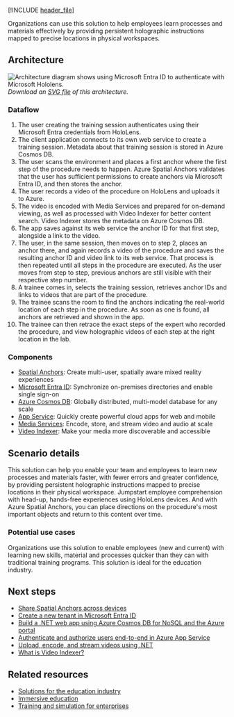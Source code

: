 [!INCLUDE [header_file](../../../includes/sol-idea-header.md)]

Organizations can use this solution to help employees learn processes and materials effectively by providing persistent holographic instructions mapped to precise locations in physical workspaces.

## Architecture

![Architecture diagram shows using Microsoft Entra ID to authenticate with Microsoft Hololens.](../media/training-and-procedural-guidance-powered-by-mixed-reality.png)
*Download an [SVG file](../media/training-and-procedural-guidance-powered-by-mixed-reality.svg) of this architecture.*

### Dataflow

1. The user creating the training session authenticates using their Microsoft Entra credentials from HoloLens.
1. The client application connects to its own web service to create a training session. Metadata about that training session is stored in Azure Cosmos DB.
1. The user scans the environment and places a first anchor where the first step of the procedure needs to happen. Azure Spatial Anchors validates that the user has sufficient permissions to create anchors via Microsoft Entra ID, and then stores the anchor.
1. The user records a video of the procedure on HoloLens and uploads it to Azure.
1. The video is encoded with Media Services and prepared for on-demand viewing, as well as processed with Video Indexer for better content search. Video Indexer stores the metadata on Azure Cosmos DB.
1. The app saves against its web service the anchor ID for that first step, alongside a link to the video.
1. The user, in the same session, then moves on to step 2, places an anchor there, and again records a video of the procedure and saves the resulting anchor ID and video link to its web service. That process is then repeated until all steps in the procedure are executed. As the user moves from step to step, previous anchors are still visible with their respective step number.
1. A trainee comes in, selects the training session, retrieves anchor IDs and links to videos that are part of the procedure.
1. The trainee scans the room to find the anchors indicating the real-world location of each step in the procedure. As soon as one is found, all anchors are retrieved and shown in the app.
1. The trainee can then retrace the exact steps of the expert who recorded the procedure, and view holographic videos of each step at the right location in the lab.

### Components

* [Spatial Anchors](https://azure.microsoft.com/services/spatial-anchors): Create multi-user, spatially aware mixed reality experiences
* [Microsoft Entra ID](https://azure.microsoft.com/services/active-directory): Synchronize on-premises directories and enable single sign-on
* [Azure Cosmos DB](https://azure.microsoft.com/services/cosmos-db): Globally distributed, multi-model database for any scale
* [App Service](https://azure.microsoft.com/services/app-service): Quickly create powerful cloud apps for web and mobile
* [Media Services](https://azure.microsoft.com/services/media-services): Encode, store, and stream video and audio at scale
* [Video Indexer](https://azure.microsoft.com/en-us/products/ai-video-indexer/): Make your media more discoverable and accessible

## Scenario details

This solution can help you enable your team and employees to learn new processes and materials faster, with fewer errors and greater confidence, by providing persistent holographic instructions mapped to precise locations in their physical workspace. Jumpstart employee comprehension with head-up, hands-free experiences using HoloLens devices. And with Azure Spatial Anchors, you can place directions on the procedure's most important objects and return to this content over time.

### Potential use cases

Organizations use this solution to enable employees (new and current) with learning new skills, material and processes quicker than they can with traditional training programs. This solution is ideal for the education industry.

## Next steps

* [Share Spatial Anchors across devices](/azure/spatial-anchors/tutorials/tutorial-share-anchors-across-devices)
* [Create a new tenant in Microsoft Entra ID](/azure/active-directory/fundamentals/active-directory-access-create-new-tenant)
* [Build a .NET web app using Azure Cosmos DB for NoSQL and the Azure portal](/azure/cosmos-db)
* [Authenticate and authorize users end-to-end in Azure App Service](/azure/app-service/app-service-web-tutorial-auth-aad)
* [Upload, encode, and stream videos using .NET](/azure/media-services/latest/samples-overview)
* [What is Video Indexer?](/azure/azure-video-indexer/video-indexer-overview)

## Related resources

- [Solutions for the education industry](../../industries/education.md)
- [Immersive education](/windows/mixed-reality/enthusiast-guide/immersive-education)
- [Training and simulation for enterprises](/windows/mixed-reality/enthusiast-guide/training-simulation)
